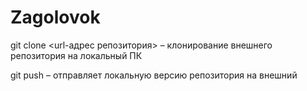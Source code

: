 # Zagolovok
git clone <url-адрес репозитория> – клонирование внешнего репозитория на  локальный ПК

git push – отправляет локальную версию репозитория на внешний